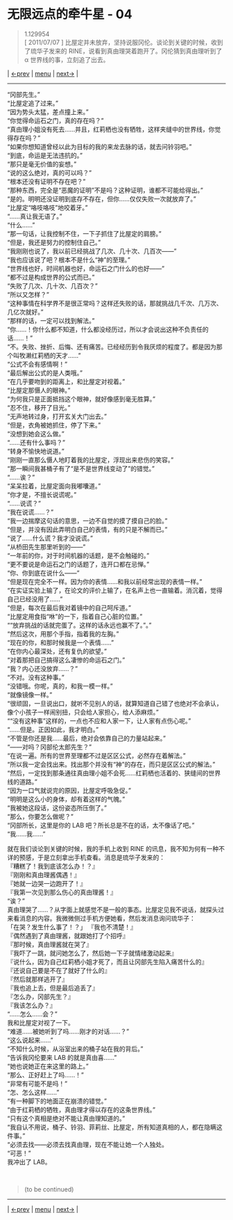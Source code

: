 # 无限远点的牵牛星 - 04
> 1.129954  
> [ 2011/07/07 ] 比屋定并未放弃，坚持说服冈伦。谈论到关键的时候，收到了琉华子发来的 RINE，说看到真由理哭着跑开了。冈伦猜到真由理听到了 α 世界线的事，立刻追了出去。  

| [←prev](./0155) | [menu](../) | [next→](./0157) |

---

“冈部先生。”  
“比屋定追了过来。”  
“因为势头太猛，差点撞上来。”  
“你觉得命运石之门，真的存在吗？”  
“真由理小姐没有死去……并且，红莉栖也没有牺牲，这样夹缝中的世界线，你觉得存在吗？”  
“如果你想知道曾经以此为目标的我的来龙去脉的话，就去问铃羽吧。”  
“到底，命运是无法违抗的。”  
“那只是毫无价值的妄想。”  
“说的这么绝对，真的可以吗？”  
“根本还没有证明不存在吧？”  
“那种东西，完全是“恶魔的证明”不是吗？这种证明，谁都不可能给得出。”  
“是的。明明还没证明到底存不存在，但你……仅仅失败一次就放弃了。”  
“比屋定“咯吱咯吱”地咬着牙。”  
“……真让我无语了。”  
“什么……”  
“那一句话，让我控制不住，一下子抓住了比屋定的肩膀。”  
“但是，我还是努力的控制住自己。”  
“我刚刚也说了，我以前已经挑战了几次、几十次、几百次——”  
“我也应该说了吧？根本不是什么“神”的至理。”  
“世界线也好，时间机器也好，命运石之门什么的也好——”  
“都不过是构成世界的公式而已。”  
“失败了几次、几十次、几百次？”  
“所以又怎样？”  
“这种事情在科学界不是很正常吗？这样还失败的话，那就挑战几千次、几万次、几亿次就好。”  
“那样的话，一定可以找到解法。”  
“你……！你什么都不知道，什么都没经历过，所以才会说出这种不负责任的话……！”  
“不。失败、挫折、后悔、还有痛苦。已经经历到令我厌烦的程度了。都是因为那个叫牧濑红莉栖的天才……”  
“公式不会有感情啊！”  
“最后解出公式的是人类哦。”  
“在几乎要吻到的距离上，和比屋定对视着。”  
“比屋定那慑人的眼神。”  
“为何我只是正面抵挡这个眼神，就好像感到毫无胜算。”  
“忍不住，移开了目光。”  
“无声地转过身，打开玄关大门出去。”  
“但是，衣角被她抓住，停了下来。”  
“没想到她会这么做。”  
“……还有什么事吗？”  
“转身不愉快地说道。”  
“刚刚一直那么慑人地盯着我的比屋定，浮现出来悲伤的笑容。”  
“那一瞬间我甚桶子有了“是不是世界线变动了”的错觉。”  
“……诶？”  
“呆呆拉着，比屋定面向我嘟囔道。”  
“你才是，不擅长说谎呢。”  
“……说谎？”  
“我在说谎……？”  
“我一边揣摩这句话的意思，一边不自觉的摸了摸自己的脸。”  
“但是，并没有因此弄明白自己的表情，有的只是不解而已。”  
“说了……什么谎？我才没说谎。”  
“从桥田先生那里听到的——”  
“一年前的你，对于时间机器的话题，是不会触碰的。”  
“更不要说是命运石之门的话题了，连开口都在忌惮。”  
“你、你到底在说什么——”  
“但是现在完全不一样。因为你的表情……和我以前经常出现的表情一样。”  
“在实证实验上输了，在论文的评价上输了，在名声上也一直输着。消沉着，觉得自己已经没用了……”  
“但是，每次在最后我对着镜中的自己呵斥道。”  
“比屋定用食指“咻”的一下，指着自己心脏的位置。”  
““放弃挑战的话就完蛋了。这样的话永远也赢不了。”。”  
“然后这次，用那个手指，指着我的左胸。”  
“现在的你，和那时候我是一个表情……”  
“在你内心最深处，还有复仇的欲望。”  
“对着那把自己搞得这么凄惨的命运石之门。”  
“我？内心还没放弃……？”  
“不对。没有这种事。”  
“没错哦。你呢，真的，和我一模一样。”  
“就像镜像一样。”  
“很顽固，一旦说出口，就听不见别人的话，就算知道自己错了也绝对不会承认，像个小孩子一样闹别扭，只会给人家担心，给人添麻烦。”  
““没有这种事”这样的，一点也不应和人家一下，让人家有点伤心呢。”  
“……但是。正因如此，我才明白。”  
“不管是你还是我……最后，绝对会依靠自己的力量站起来。”  
“——对吗？冈部伦太郎先生？”  
“在说一遍。所有的世界至理都不过是区区公式，必然存在着解法。”  
“所以我一定会找出来。找出那个并没有“神”的存在，而只是区区公式的解法。”  
“然后，一定找到那条通往真由理小姐不会死……红莉栖也活着的、狭缝间的世界线的道路。”  
“因为一口气就说完的原因，比屋定呼吸急促。”  
“明明是这么小的身体，却有着这样的气魄。”  
“我被她这段话，这份姿态所压倒了。”  
“那么，你要怎么做呢？”  
“冈部所长，这里是你的 LAB 吧？所长总是不在的话，太不像话了吧。”  
“我……我……”  

就在我们谈论到关键的时候，我的手机上收到 RINE 的讯息，我不知为何有一种不详的预感，于是立刻拿出手机查看。消息是琉华子发来的：  
『糟糕了！我到底该怎么办！？』  
『刚刚和真由理酱偶遇！』  
『她就一边哭一边跑开了！』  
『我第一次见到那么伤心的真由理酱！』  
“诶？”  
真由理哭了……？从字面上就感觉不是一般的事态。比屋定见我不说话，就探头过来看消息的内容。我微微侧过手机方便她看，然后发消息询问琉华子：  
「在哭？发生什么事了！？」
『我也不清楚！』  
『偶然遇到了真由理酱，就跟她打了个招呼』  
『那时候，真由理酱就在哭了』  
『我吓了一跳，就问她怎么了，然后她一下子就情绪激动起来』  
『说什么，因为自己红莉栖小姐才死了，而且让冈部先生陷入痛苦什么的』  
『还说自己要是不在了就好了什么的』  
『然后就那样逃开了』  
『我也追上去，但是最后追丢了』  
『怎么办，冈部先生？』  
『我该怎么办？』  
“……怎么……会？”  
我和比屋定对视了一下。  
“难道……被她听到了吗……刚才的对话……？”  
“这么说起来……”  
“不知什么时候，从浴室出来的桶子站在我的背后。”  
“告诉我冈伦要来 LAB 的就是真由喜……”  
“她也说她正在来这里的路上。”  
“那么、正好赶上了吗……！”  
“非常有可能不是吗！”  
“怎、怎么这样……”  
“有一种脚下的地面正在崩溃的错觉。”  
“由于红莉栖的牺牲，真由理才得以存在的这条世界线。”  
“只有这个真相是绝对不能让真由理知道的。”  
“我自认不用说，桶子、铃羽、菲莉丝、比屋定，所有知道真相的人，都在隐瞒这件事。”  
“必须去找——必须去找真由理，现在不能让她一个人独处。  
“可恶！”  
我冲出了 LAB。  


<br/>

> (to be continued)

---

| [←prev](./0155) | [menu](../) | [next→](./0157) |

